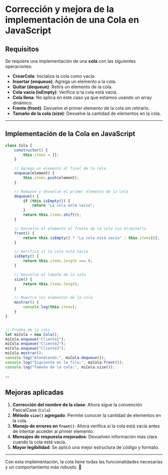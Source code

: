 # Corrección y mejora de la implementación de una Cola en JavaScript

## Requisitos

Se requiere una implementación de una **cola** con las siguientes operaciones:

- **CrearCola**: Inicializa la cola como vacía.
- **Insertar (enqueue)**: Agrega un elemento a la cola.
- **Quitar (dequeue)**: Retira un elemento de la cola.
- **Cola vacía (isEmpty)**: Verifica si la cola está vacía.
- **Cola llena**: No aplica en este caso ya que estamos usando un array dinámico.
- **Frente (front)**: Devuelve el primer elemento de la cola sin retirarlo.
- **Tamaño de la cola (size)**: Devuelve la cantidad de elementos en la cola.

---

## Implementación de la Cola en JavaScript

```javascript
class Cola {
    constructor() {
        this.items = [];
    }

    // Agrega un elemento al final de la cola
    enqueue(element) {
        this.items.push(element);
    }

    // Remueve y devuelve el primer elemento de la cola
    dequeue() {
        if (this.isEmpty()) {
            return "La cola está vacía";
        }
        return this.items.shift();
    }

    // Devuelve el elemento al frente de la cola sin eliminarlo
    front() {
        return this.isEmpty() ? "La cola está vacía" : this.items[0];
    }

    // Verifica si la cola está vacía
    isEmpty() {
        return this.items.length === 0;
    }

    // Devuelve el tamaño de la cola
    size() {
        return this.items.length;
    }

    // Muestra los elementos de la cola
    mostrar() {
        console.log(this.items);
    }
}


// Prueba de la cola
let miCola = new Cola();
miCola.enqueue("Cliente1");
miCola.enqueue("Cliente2");
miCola.enqueue("Cliente3");
miCola.mostrar();
console.log("Atendiendo:", miCola.dequeue());
console.log("Siguiente en la fila:", miCola.front());
console.log("Tamaño de la cola:", miCola.size());
```

--

## Mejoras aplicadas
1. **Corrección del nombre de la clase**: Ahora sigue la convención PascalCase (`Cola`).
2. **Método `size()` agregado**: Permite conocer la cantidad de elementos en la cola.
3. **Manejo de errores en `front()`**: Ahora verifica si la cola está vacía antes de intentar acceder al primer elemento.
4. **Mensajes de respuesta mejorados**: Devuelven información más clara cuando la cola está vacía.
5. **Mayor legibilidad**: Se aplicó una mejor estructura de código y formato.

---

Con esta implementación, la cola tiene todas las funcionalidades necesarias y un comportamiento más robusto. 🚀
